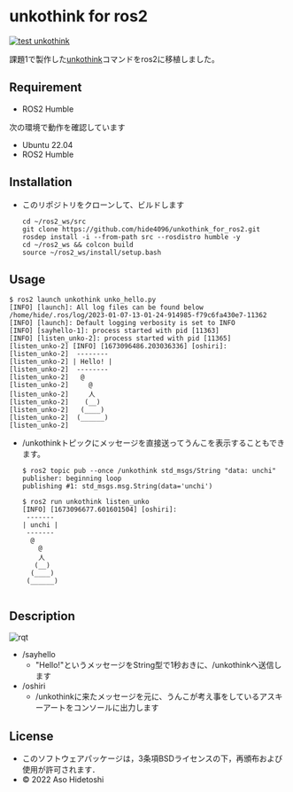 # unkothink for ros2

[![test unkothink](https://github.com/hide4096/unkothink_for_ros2/actions/workflows/test.yml/badge.svg)](https://github.com/hide4096/unkothink_for_ros2/actions/workflows/test.yml)

課題1で製作した[unkothink](https://github.com/hide4096/robosys2022#unkothink)コマンドをros2に移植しました。

## Requirement
- ROS2 Humble

次の環境で動作を確認しています
- Ubuntu 22.04
- ROS2 Humble

## Installation
- このリポジトリをクローンして、ビルドします
    ```
    cd ~/ros2_ws/src
    git clone https://github.com/hide4096/unkothink_for_ros2.git
    rosdep install -i --from-path src --rosdistro humble -y
    cd ~/ros2_ws && colcon build
    source ~/ros2_ws/install/setup.bash
    ```

## Usage

```
$ ros2 launch unkothink unko_hello.py
[INFO] [launch]: All log files can be found below /home/hide/.ros/log/2023-01-07-13-01-24-914985-f79c6fa430e7-11362
[INFO] [launch]: Default logging verbosity is set to INFO
[INFO] [sayhello-1]: process started with pid [11363]
[INFO] [listen_unko-2]: process started with pid [11365]
[listen_unko-2] [INFO] [1673096486.203036336] [oshiri]:
[listen_unko-2]  --------
[listen_unko-2] | Hello! |
[listen_unko-2]  --------
[listen_unko-2]   @
[listen_unko-2]     @
[listen_unko-2]     人
[listen_unko-2]    (__)
[listen_unko-2]   (____)
[listen_unko-2]  (______)
[listen_unko-2]
```

- /unkothinkトピックにメッセージを直接送ってうんこを表示することもできます。

  ```
  $ ros2 topic pub --once /unkothink std_msgs/String "data: unchi"
  publisher: beginning loop
  publishing #1: std_msgs.msg.String(data='unchi')
  ```

  ```
  $ ros2 run unkothink listen_unko
  [INFO] [1673096677.601601504] [oshiri]:
   -------
  | unchi |
   -------
    @
      @
      人
     (__)
    (____)
   (______)
 
  ```

## Description
![rqt](https://user-images.githubusercontent.com/87698678/211152444-3c3d97b0-e95d-49c2-9eb4-7b6036b68dd8.png)
- /sayhello
  - "Hello!"というメッセージをString型で1秒おきに、/unkothinkへ送信します
- /oshiri
  - /unkothinkに来たメッセージを元に、うんこが考え事をしているアスキーアートをコンソールに出力します

## License
- このソフトウェアパッケージは，3条項BSDライセンスの下，再頒布および使用が許可されます．
- © 2022 Aso Hidetoshi
